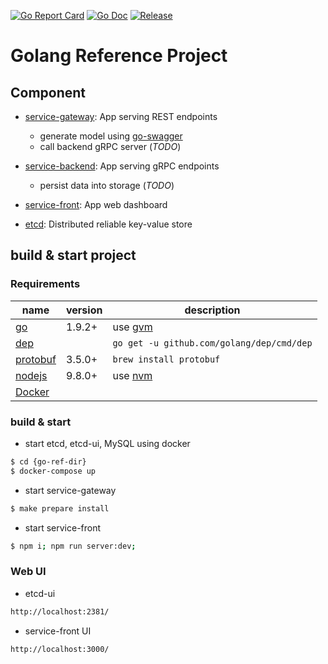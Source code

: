 [![Go Report Card](https://goreportcard.com/badge/github.com/1ambda/go-ref?style=flat-square)](https://goreportcard.com/report/github.com/1ambda/go-ref)
[![Go Doc](https://img.shields.io/badge/godoc-reference-blue.svg?style=flat-square)](http://godoc.org/github.com/1ambda/go-ref)
[![Release](https://img.shields.io/github/release/1ambda/go-ref.svg?style=flat-square)](https://github.com/1ambda/go-ref/releases/latest)

# Golang Reference Project

## Component
- [service-gateway](https://github.com/1ambda/go-ref/tree/master/service-gateway): App serving REST endpoints
  * generate model using [go-swagger](https://github.com/go-swagger)
  * call backend gRPC server (*TODO*)
- [service-backend](https://github.com/1ambda/go-ref/tree/master/service-backend): App serving gRPC endpoints
  * persist data into storage (*TODO*)
- [service-front](https://github.com/1ambda/go-ref/tree/master/service-front): App web dashboard

- [etcd](https://github.com/coreos/etcd): Distributed reliable key-value store

## build & start project

### Requirements
| name | version | description |
|---|---|---|
| [go](https://github.com/golang/go) | 1.9.2+ | use [gvm](https://github.com/moovweb/gvm) |
| [dep](https://github.com/golang/dep) |  | `go get -u github.com/golang/dep/cmd/dep` |
| [protobuf](https://github.com/google/protobuf) | 3.5.0+ | `brew install protobuf` |
| [nodejs](https://nodejs.org/) | 9.8.0+ | use [nvm](https://github.com/creationix/nvm) |
| [Docker](https://www.docker.com/) | | |

### build & start
- start etcd, etcd-ui, MySQL using docker
```bash
$ cd {go-ref-dir}
$ docker-compose up
```


- start service-gateway
```bash
$ make prepare install
```

- start service-front
```bash
$ npm i; npm run server:dev;
```

### Web UI
- etcd-ui
```bash
http://localhost:2381/
```
- service-front UI
```bash
http://localhost:3000/
```

  
